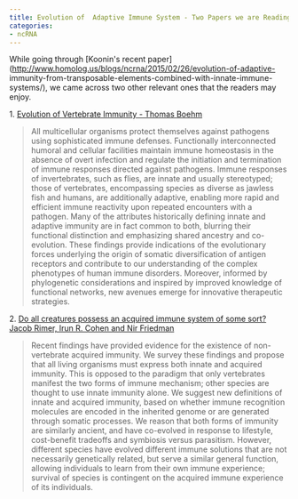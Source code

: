 ```yaml
---
title: Evolution of  Adaptive Immune System - Two Papers we are Reading Today
categories:
- ncRNA
---
```

While going through [Koonin's recent
paper](http://www.homolog.us/blogs/ncrna/2015/02/26/evolution-of-adaptive-
immunity-from-transposable-elements-combined-with-innate-immune-systems/), we
came across two other relevant ones that the readers may enjoy.
<!--more-->

1\. [Evolution of Vertebrate Immunity - Thomas
Boehm](http://www.ncbi.nlm.nih.gov/pubmed/22975003)

> All multicellular organisms protect themselves against pathogens using
sophisticated immune defenses. Functionally interconnected humoral and
cellular facilities maintain immune homeostasis in the absence of overt
infection and regulate the initiation and termination of immune responses
directed against pathogens. Immune responses of invertebrates, such as flies,
are innate and usually stereotyped; those of vertebrates, encompassing species
as diverse as jawless fish and humans, are additionally adaptive, enabling
more rapid and efficient immune reactivity upon repeated encounters with a
pathogen. Many of the attributes historically defining innate and adaptive
immunity are in fact common to both, blurring their functional distinction and
emphasizing shared ancestry and co-evolution. These findings provide
indications of the evolutionary forces underlying the origin of somatic
diversification of antigen receptors and contribute to our understanding of
the complex phenotypes of human immune disorders. Moreover, informed by
phylogenetic considerations and inspired by improved knowledge of functional
networks, new avenues emerge for innovative therapeutic strategies.

2\. [Do all creatures possess an acquired immune system of some sort? Jacob
Rimer, Irun R. Cohen and Nir
Friedman](http://onlinelibrary.wiley.com/doi/10.1002/bies.201300124/abstract)

> Recent findings have provided evidence for the existence of non-vertebrate
acquired immunity. We survey these findings and propose that all living
organisms must express both innate and acquired immunity. This is opposed to
the paradigm that only vertebrates manifest the two forms of immune mechanism;
other species are thought to use innate immunity alone. We suggest new
definitions of innate and acquired immunity, based on whether immune
recognition molecules are encoded in the inherited genome or are generated
through somatic processes. We reason that both forms of immunity are similarly
ancient, and have co-evolved in response to lifestyle, cost-benefit tradeoffs
and symbiosis versus parasitism. However, different species have evolved
different immune solutions that are not necessarily genetically related, but
serve a similar general function, allowing individuals to learn from their own
immune experience; survival of species is contingent on the acquired immune
experience of its individuals.


